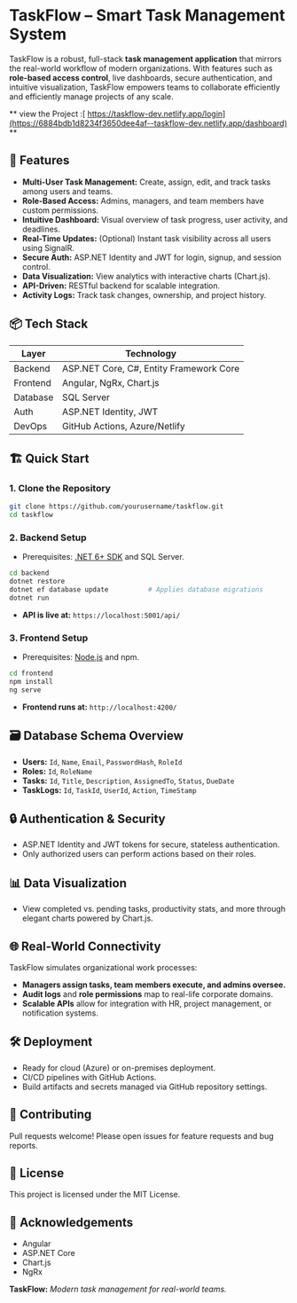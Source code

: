 # TaskFlow – Smart Task Management System

TaskFlow is a robust, full-stack **task management application** that mirrors the real-world workflow of modern organizations. With features such as **role-based access control**, live dashboards, secure authentication, and intuitive visualization, TaskFlow empowers teams to collaborate efficiently and efficiently manage projects of any scale.

** view the Project :[ https://taskflow-dev.netlify.app/login](https://6884bdb1d8234f3650dee4af--taskflow-dev.netlify.app/dashboard) **


## 🚀 Features

- **Multi-User Task Management:** Create, assign, edit, and track tasks among users and teams.
- **Role-Based Access:** Admins, managers, and team members have custom permissions.
- **Intuitive Dashboard:** Visual overview of task progress, user activity, and deadlines.
- **Real-Time Updates:** (Optional) Instant task visibility across all users using SignalR.
- **Secure Auth:** ASP.NET Identity and JWT for login, signup, and session control.
- **Data Visualization:** View analytics with interactive charts (Chart.js).
- **API-Driven:** RESTful backend for scalable integration.
- **Activity Logs:** Track task changes, ownership, and project history.

## 📦 Tech Stack

| Layer       | Technology                                  |
|-------------|---------------------------------------------|
| Backend     | ASP.NET Core, C#, Entity Framework Core     |
| Frontend    | Angular, NgRx, Chart.js                     |
| Database    | SQL Server                                  |
| Auth        | ASP.NET Identity, JWT                       |
| DevOps      | GitHub Actions, Azure/Netlify               |

## 🏗️ Quick Start

### 1. Clone the Repository

```bash
git clone https://github.com/yourusername/taskflow.git
cd taskflow
```

### 2. Backend Setup

- Prerequisites: [.NET 6+ SDK](https://dotnet.microsoft.com/) and SQL Server.

```bash
cd backend
dotnet restore
dotnet ef database update          # Applies database migrations
dotnet run
```

- **API is live at:** `https://localhost:5001/api/`

### 3. Frontend Setup

- Prerequisites: [Node.js](https://nodejs.org/) and npm.

```bash
cd frontend
npm install
ng serve
```

- **Frontend runs at:** `http://localhost:4200/`

## 🗃️ Database Schema Overview

- **Users:** `Id`, `Name`, `Email`, `PasswordHash`, `RoleId`
- **Roles:** `Id`, `RoleName`
- **Tasks:** `Id`, `Title`, `Description`, `AssignedTo`, `Status`, `DueDate`
- **TaskLogs:** `Id`, `TaskId`, `UserId`, `Action`, `TimeStamp`

## 🔒 Authentication & Security

- ASP.NET Identity and JWT tokens for secure, stateless authentication.
- Only authorized users can perform actions based on their roles.

## 📊 Data Visualization

- View completed vs. pending tasks, productivity stats, and more through elegant charts powered by Chart.js.

## 🌐 Real-World Connectivity

TaskFlow simulates organizational work processes:
- **Managers assign tasks, team members execute, and admins oversee.**
- **Audit logs** and **role permissions** map to real-life corporate domains.
- **Scalable APIs** allow for integration with HR, project management, or notification systems.

## 🛠️ Deployment

- Ready for cloud (Azure) or on-premises deployment.
- CI/CD pipelines with GitHub Actions.
- Build artifacts and secrets managed via GitHub repository settings.

## 🤝 Contributing

Pull requests welcome! Please open issues for feature requests and bug reports.

## 📄 License

This project is licensed under the MIT License.

## 🙏 Acknowledgements

- Angular
- ASP.NET Core
- Chart.js
- NgRx

**TaskFlow:** _Modern task management for real-world teams._
